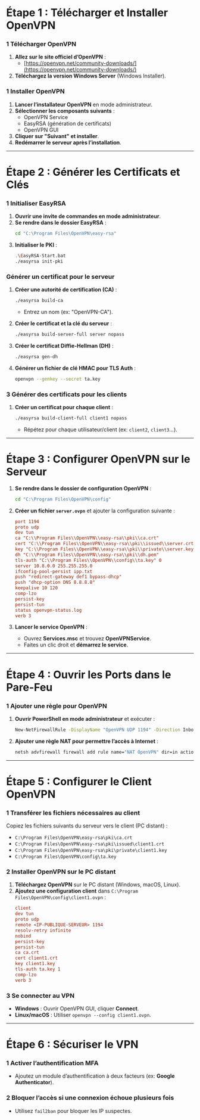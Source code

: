 
# **Étape 1 : Télécharger et Installer OpenVPN**
### **1 Télécharger OpenVPN**
1. **Allez sur le site officiel d’OpenVPN** :  
   - [https://openvpn.net/community-downloads/](https://openvpn.net/community-downloads/)
2. **Téléchargez la version Windows Server** (Windows Installer).

### **1 Installer OpenVPN**
1. **Lancer l’installateur OpenVPN** en mode administrateur.
2. **Sélectionner les composants suivants** :
   - OpenVPN Service
   - EasyRSA (génération de certificats)
   - OpenVPN GUI
3. **Cliquer sur "Suivant" et installer**.
4. **Redémarrer le serveur après l’installation**.

---

# **Étape 2 : Générer les Certificats et Clés**
### **1 Initialiser EasyRSA**
1. **Ouvrir une invite de commandes en mode administrateur**.
2. **Se rendre dans le dossier EasyRSA** :
   ```sh
   cd "C:\Program Files\OpenVPN\easy-rsa"
   ```
3. **Initialiser le PKI** :
   ```sh
   .\EasyRSA-Start.bat
   ./easyrsa init-pki
   ```

### **Générer un certificat pour le serveur**
1. **Créer une autorité de certification (CA)** :
   ```sh
   ./easyrsa build-ca
   ```
   - Entrez un nom (ex: "OpenVPN-CA").

2. **Créer le certificat et la clé du serveur** :
   ```sh
   ./easyrsa build-server-full server nopass
   ```

3. **Créer le certificat Diffie-Hellman (DH)** :
   ```sh
   ./easyrsa gen-dh
   ```

4. **Générer un fichier de clé HMAC pour TLS Auth** :
   ```sh
   openvpn --genkey --secret ta.key
   ```

### **3️ Générer des certificats pour les clients**
1. **Créer un certificat pour chaque client** :
   ```sh
   ./easyrsa build-client-full client1 nopass
   ```
   - Répétez pour chaque utilisateur/client (ex: `client2`, `client3`...).

---

# **Étape 3 : Configurer OpenVPN sur le Serveur**
1. **Se rendre dans le dossier de configuration OpenVPN** :
   ```sh
   cd "C:\Program Files\OpenVPN\config"
   ```

2. **Créer un fichier `server.ovpn`** et ajouter la configuration suivante :
   ```ini
   port 1194
   proto udp
   dev tun
   ca "C:\\Program Files\\OpenVPN\\easy-rsa\\pki\\ca.crt"
   cert "C:\\Program Files\\OpenVPN\\easy-rsa\\pki\\issued\\server.crt"
   key "C:\\Program Files\\OpenVPN\\easy-rsa\\pki\\private\\server.key"
   dh "C:\\Program Files\\OpenVPN\\easy-rsa\\pki\\dh.pem"
   tls-auth "C:\\Program Files\\OpenVPN\\config\\ta.key" 0
   server 10.8.0.0 255.255.255.0
   ifconfig-pool-persist ipp.txt
   push "redirect-gateway def1 bypass-dhcp"
   push "dhcp-option DNS 8.8.8.8"
   keepalive 10 120
   comp-lzo
   persist-key
   persist-tun
   status openvpn-status.log
   verb 3
   ```

3. **Lancer le service OpenVPN** :
   - Ouvrez **Services.msc** et trouvez **OpenVPNService**.
   - Faites un clic droit et **démarrez le service**.

---

# **Étape 4 : Ouvrir les Ports dans le Pare-Feu**
### **1️ Ajouter une règle pour OpenVPN**
1. **Ouvrir PowerShell en mode administrateur** et exécuter :
   ```sh
   New-NetFirewallRule -DisplayName "OpenVPN UDP 1194" -Direction Inbound -Protocol UDP -LocalPort 1194 -Action Allow
   ```

2. **Ajouter une règle NAT pour permettre l’accès à Internet** :
   ```sh
   netsh advfirewall firewall add rule name="NAT OpenVPN" dir=in action=allow protocol=ANY
   ```

---

# **Étape 5 : Configurer le Client OpenVPN**
### **1️ Transférer les fichiers nécessaires au client**
Copiez les fichiers suivants du serveur vers le client (PC distant) :
- `C:\Program Files\OpenVPN\easy-rsa\pki\ca.crt`
- `C:\Program Files\OpenVPN\easy-rsa\pki\issued\client1.crt`
- `C:\Program Files\OpenVPN\easy-rsa\pki\private\client1.key`
- `C:\Program Files\OpenVPN\config\ta.key`

### **2️ Installer OpenVPN sur le PC distant**
1. **Téléchargez OpenVPN** sur le PC distant (Windows, macOS, Linux).
2. **Ajoutez une configuration client** dans `C:\Program Files\OpenVPN\config\client1.ovpn` :
   ```ini
   client
   dev tun
   proto udp
   remote <IP-PUBLIQUE-SERVEUR> 1194
   resolv-retry infinite
   nobind
   persist-key
   persist-tun
   ca ca.crt
   cert client1.crt
   key client1.key
   tls-auth ta.key 1
   comp-lzo
   verb 3
   ```

### **3️ Se connecter au VPN**
- **Windows** : Ouvrir OpenVPN GUI, cliquer **Connect**.
- **Linux/macOS** : Utiliser `openvpn --config client1.ovpn`.

---

# **Étape 6 : Sécuriser le VPN**
### **1️ Activer l’authentification MFA**
- Ajoutez un module d’authentification à deux facteurs (ex: **Google Authenticator**).

### **2️ Bloquer l’accès si une connexion échoue plusieurs fois**
- Utilisez `fail2ban` pour bloquer les IP suspectes.